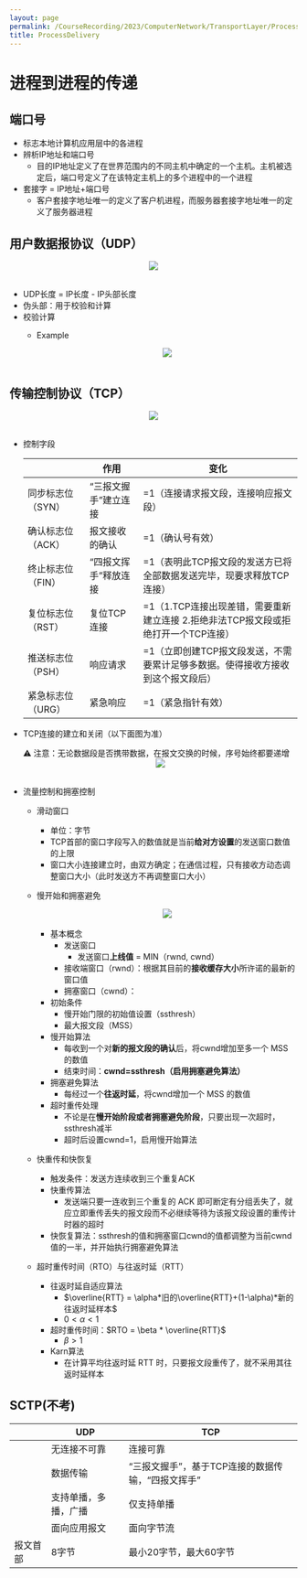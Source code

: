 ```yaml
---
layout: page
permalink: /CourseRecording/2023/ComputerNetwork/TransportLayer/ProcessDelivery/index.html
title: ProcessDelivery
---
```


# 进程到进程的传递

## 端口号

- 标志本地计算机应用层中的各进程
- 辨析IP地址和端口号
    - 目的IP地址定义了在世界范围内的不同主机中确定的一个主机。主机被选定后，端口号定义了在该特定主机上的多个进程中的一个进程
- 套接字 = IP地址+端口号
    - 客户套接字地址唯一的定义了客户机进程，而服务器套接字地址唯一的定义了服务器进程

## 用户数据报协议（UDP）

<div style="display: flex; justify-content: center;">
    <img src="https://cryoushiwo.oss-cn-hangzhou.aliyuncs.com/images/202409071443403.png" style="max-width: 80%; height: auto;">
</div><br>

- UDP长度 = IP长度 - IP头部长度
- 伪头部：用于校验和计算
- 校验计算
    - Example
        
        <div style="display: flex; justify-content: center;">
            <img src="https://cryoushiwo.oss-cn-hangzhou.aliyuncs.com/images/202409071444444.png" style="max-width: 80%; height: auto;">
        </div><br>
        

## 传输控制协议（TCP）

<div style="display: flex; justify-content: center;">
    <img src="https://cryoushiwo.oss-cn-hangzhou.aliyuncs.com/images/202409071444086.png" style="max-width: 80%; height: auto;">
</div><br>

- 控制字段
    
    
    |  | 作用 | 变化 |
    | --- | --- | --- |
    | 同步标志位（SYN） | “三报文握手”建立连接 | =1（连接请求报文段，连接响应报文段） |
    | 确认标志位（ACK） | 报文接收的确认 | =1（确认号有效） |
    | 终止标志位（FIN） | “四报文挥手”释放连接 | =1（表明此TCP报文段的发送方已将全部数据发送完毕，现要求释放TCP连接） |
    | 复位标志位（RST） | 复位TCP连接 | =1（1.TCP连接出现差错，需要重新建立连接   2.拒绝非法TCP报文段或拒绝打开一个TCP连接） |
    | 推送标志位（PSH） | 响应请求 | =1（立即创建TCP报文段发送，不需要累计足够多数据。使得接收方接收到这个报文段后） |
    | 紧急标志位（URG） | 紧急响应 | =1（紧急指针有效） |
- TCP连接的建立和关闭（以下面图为准）
    
    <aside>
    ⚠️ 注意：无论数据段是否携带数据，在报文交换的时候，序号始终都要递增
    
    </aside>
    
    <div style="display: flex; justify-content: center;">
        <img src="https://cryoushiwo.oss-cn-hangzhou.aliyuncs.com/images/202409071444912.png" style="max-width: 80%; height: auto;">
    </div><br>
    
- 流量控制和拥塞控制
    - 滑动窗口
        - 单位：字节
        - TCP首部的窗口字段写入的数值就是当前**给对方设置**的发送窗口数值的上限
        - 窗口大小连接建立时，由双方确定；在通信过程，只有接收方动态调整窗口大小（此时发送方不再调整窗口大小）
    - 慢开始和拥塞避免
        
        <div style="display: flex; justify-content: center;">
            <img src="https://cryoushiwo.oss-cn-hangzhou.aliyuncs.com/images/202409071444947.png" style="max-width: 80%; height: auto;">
        </div><br>
        
        - 基本概念
            - 发送窗口
                - 发送窗口**上线值** = MIN（rwnd, cwnd）
            - 接收端窗口（rwnd）：根据其目前的**接收缓存大小**所许诺的最新的窗口值
            - 拥塞窗口（cwnd）：
        - 初始条件
            - 慢开始门限的初始值设置（ssthresh）
            - 最大报文段（MSS）
        - 慢开始算法
            - 每收到一个对**新的报文段的确认**后，将cwnd增加至多一个 MSS 的数值
            - 结束时间：**cwnd=ssthresh（**启用拥塞避免算法**）**
        - 拥塞避免算法
            - 每经过一个**往返时延**，将cwnd增加一个 MSS 的数值
        - 超时重传处理
            - 不论是在**慢开始阶段或者拥塞避免阶段**，只要出现一次超时，ssthresh减半
            - 超时后设置cwnd=1，启用慢开始算法
    - 快重传和快恢复
        - 触发条件：发送方连续收到三个重复ACK
        - 快重传算法
            - 发送端只要一连收到三个重复的 ACK 即可断定有分组丢失了，就应立即重传丢失的报文段而不必继续等待为该报文段设置的重传计时器的超时
        - 快恢复算法：ssthresh的值和拥塞窗口cwnd的值都调整为当前cwnd值的一半，并开始执行拥塞避免算法
    - 超时重传时间（RTO）与往返时延（RTT）
        - 往返时延自适应算法
            - $\overline{RTT} =  \alpha*旧的\overline{RTT}+(1-\alpha)*新的往返时延样本$
            - $0 < \alpha < 1$
        - 超时重传时间：$RTO = \beta * \overline{RTT}$
            - $\beta > 1$
        - Karn算法
            - 在计算平均往返时延 RTT 时，只要报文段重传了，就不采用其往返时延样本

## SCTP(不考)

|  | UDP | TCP |
| --- | --- | --- |
|  | 无连接不可靠 | 连接可靠 |
|  | 数据传输 | “三报文握手”，基于TCP连接的数据传输，“四报文挥手” |
|  | 支持单播，多播，广播 | 仅支持单播 |
|  | 面向应用报文 | 面向字节流 |
| 报文首部 | 8字节 | 最小20字节，最大60字节 |